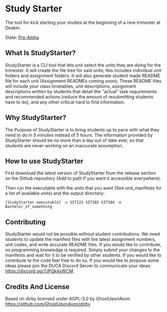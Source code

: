 # Study Starter
The tool for kick starting your studies at the beginning of a new trimester at Deakin.


State: <u>Pre-Alpha</u>
<br>

## What Is StudyStarter?
StudyStarter is a CLI tool that lets unit select the units they are doing for the trimester. It will create the file tree for said units; this includes individual unit folders and assignment folders. It will also generate student made README file for each unit (Assignment READMEs coming soon); These README files will include your class timetables, unit descriptions, assignment descriptions written by students that detail the "actual" task requirements and recommended actions (reduce the amount of resubmitting students have to do), and any other critical hard to find information.

## Why StudyStarter?
The Purpose of StudyStarter is to bring students up to pace with what they need to do in 5 minutes instead of 5 hours. The information provided by StudyStarter should be no more than a day out of date ever, so that students are never working on an inaccurate assumption.

## How to use StudyStarter
First download the latest version of StudyStarter from the release section on the Github repository (Add to path if you want it accessible everywhere).

Then run the executable with the units that you want (See unit_manifests for a list of available units) and the output directory:
```
[StudyStarter executable] -c SIT221 SIT202 SIT384 -o Bachelor_of_something
```

## Contributing
StudyStarter would not be possible without student contributions. We need students to update the manifest files with the latest assignment numbers, unit codes, and write accurate README files. If you would like to contribute, no programming knowledge is required. Simply submit your changes to the manifests and wait for it to be verified by other students. If you would like to contribute to the code feel free to do so. If you would like to propose some ideas please join the DUCA Discord Server to communicate your ideas: https://discord.gg/7JPQk4xWCM.


## Credits And License
Based on dirby licensed under AGPL-3.0 by GhostUponAvon: https://github.com/GhostUponAvon/dirby